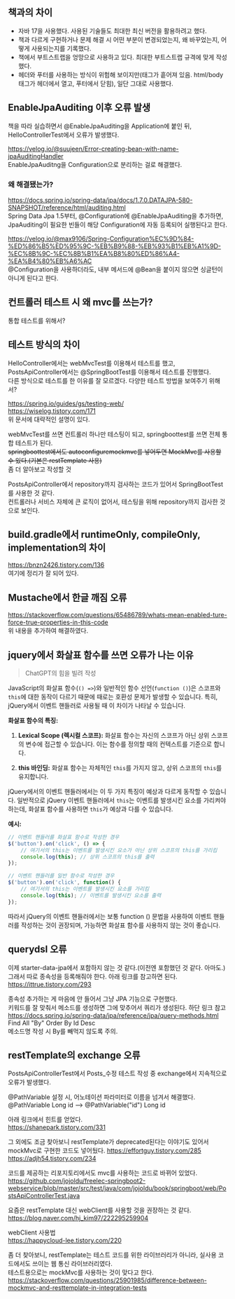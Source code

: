 
## 책과의 차이

- 자바 17을 사용했다. 사용된 기술들도 최대한 최신 버전을 활용하려고 했다.
- 책과 다르게 구현하거나 문제 해결 시 어떤 부분이 변경되었는지, 왜 바꾸었는지, 어떻게 사용되는지를 기록했다.
- 책에서 부트스트랩을 엉망으로 사용하고 있다. 최대한 부트스트랩 규격에 맞게 작성했다.
- 헤더와 푸터를 사용하는 방식이 위험해 보이지만(태그가 흩어져 있음. html/body 태그가 헤더에서 열고, 푸터에서 닫힘), 일단 그대로 사용했다.

## EnableJpaAuditing 이후 오류 발생
책을 따라 실습하면서 @EnableJpaAuditing을 Application에 붙인 뒤, HelloControllerTest에서 오류가 발생했다.

https://velog.io/@suujeen/Error-creating-bean-with-name-jpaAuditingHandler  
EnableJpaAuditng을 Configuration으로 분리하는 걸로 해결했다.

### 왜 해결됐는가?
https://docs.spring.io/spring-data/jpa/docs/1.7.0.DATAJPA-580-SNAPSHOT/reference/html/auditing.html  
Spring Data Jpa 1.5부터, @Configuration에 @EnableJpaAuditing을 추가하면, JpaAuditing이 필요한 빈들이 해당 Configuration에 자동 등록되어 실행된다고 한다.

https://velog.io/@max9106/Spring-Configuration%EC%9D%84-%ED%86%B5%ED%95%9C-%EB%B9%88-%EB%93%B1%EB%A1%9D-%EC%8B%9C-%EC%8B%B1%EA%B8%80%ED%86%A4-%EA%B4%80%EB%A6%AC  
@Configuration을 사용하더라도, 내부 메서드에 @Bean을 붙이지 않으면 싱글턴이 아니게 된다고 한다.

## 컨트롤러 테스트 시 왜 mvc를 쓰는가?
통합 테스트를 위해서?

## 테스트 방식의 차이
HelloController에서는 webMvcTest를 이용해서 테스트를 했고, PostsApiController에서는 @SpringBootTest를 이용해서 테스트를 진행했다.  
다른 방식으로 테스트를 한 이유를 잘 모르겠다. 다양한 테스트 방법을 보여주기 위해서?

https://spring.io/guides/gs/testing-web/  
https://wiselog.tistory.com/171  
위 문서에 대략적인 설명이 있다.

webMvcTest를 쓰면 컨트롤러 하나만 테스팅이 되고, springboottest를 쓰면 전체 통합 테스트가 된다.  
~~springboottest에서도 autoconfiguremockmvc를 넣어두면 MockMvc를 사용할 수 있다.(기본은 restTemplate 사용)~~  
좀 더 알아보고 작성할 것

PostsApiController에서 repository까지 검사하는 코드가 있어서 SpringBootTest를 사용한 것 같다.  
컨트롤러나 서비스 자체에 큰 로직이 없어서, 테스팅을 위해 repository까지 검사한 것으로 보인다.

## build.gradle에서 runtimeOnly, compileOnly, implementation의 차이

https://bnzn2426.tistory.com/136  
여기에 정리가 잘 되어 있다.

## Mustache에서 한글 깨짐 오류

https://stackoverflow.com/questions/65486789/whats-mean-enabled-ture-force-true-properties-in-this-code  
위 내용을 추가하여 해결하였다.

## jquery에서 화살표 함수를 쓰면 오류가 나는 이유

> ChatGPT의 힘을 빌려 작성

JavaScript의 화살표 함수(`() =>`)와 일반적인 함수 선언(`function ()`)은 스코프와 `this`에 대한 동작이 다르기 때문에 때로는 호환성 문제가 발생할 수 있습니다. 특히, jQuery에서 이벤트 핸들러로 사용될 때 이 차이가 나타날 수 있습니다.

**화살표 함수의 특징:**

1. **Lexical Scope (렉시컬 스코프):** 화살표 함수는 자신의 스코프가 아닌 상위 스코프의 변수에 접근할 수 있습니다. 이는 함수를 정의할 때의 컨텍스트를 기준으로 합니다.

2. **this 바인딩:** 화살표 함수는 자체적인 `this`를 가지지 않고, 상위 스코프의 `this`를 유지합니다.

jQuery에서의 이벤트 핸들러에서는 이 두 가지 특징이 예상과 다르게 동작할 수 있습니다. 일반적으로 jQuery 이벤트 핸들러에서 `this`는 이벤트를 발생시킨 요소를 가리켜야 하는데, 화살표 함수를 사용하면 `this`가 예상과 다를 수 있습니다.

**예시:**

```javascript
// 이벤트 핸들러를 화살표 함수로 작성한 경우
$('button').on('click', () => {
    // 여기서의 this는 이벤트를 발생시킨 요소가 아닌 상위 스코프의 this를 가리킴
    console.log(this); // 상위 스코프의 this를 출력
});

// 이벤트 핸들러를 일반 함수로 작성한 경우
$('button').on('click', function() {
    // 여기서의 this는 이벤트를 발생시킨 요소를 가리킴
    console.log(this); // 이벤트를 발생시킨 요소를 출력
});
```
따라서 jQuery의 이벤트 핸들러에서는 보통 function () 문법을 사용하여 이벤트 핸들러를 작성하는 것이 권장되며, 가능하면 화살표 함수를 사용하지 않는 것이 좋습니다.

## querydsl 오류

이제 starter-data-jpa에서 포함하지 않는 것 같다.(이전엔 포함했던 것 같다. 아마도.) 그래서 따로 종속성을 등록해줘야 한다. 아래 링크를 참고하면 된다.  
https://ittrue.tistory.com/293

종속성 추가하는 게 마음에 안 들어서 그냥 JPA 기능으로 구현했다.  
키워드를 잘 맞춰서 메소드를 생성하면 그에 맞추어서 쿼리가 생성된다. 하단 링크 참고  
https://docs.spring.io/spring-data/jpa/reference/jpa/query-methods.html  
Find All "By" Order By Id Desc  
메소드명 작성 시 By를 빼먹지 않도록 주의.

## restTemplate의 exchange 오류

PostsApiControllerTest에서 Posts_수정 테스트 작성 중 exchange에서 지속적으로 오류가 발생했다. 

@PathVariable 설정 시, 어노테이션 파라미터로 이름을 넘겨서 해결했다.  
@PathVariable Long id --> @PathVariable("id") Long id

아래 링크에서 힌트를 얻었다.  
https://shanepark.tistory.com/331

그 외에도 조금 찾아보니 restTemplate가 deprecated된다는 이야기도 있어서 mockMvc로 구현한 코드도 넣어뒀다.
https://effortguy.tistory.com/285  
https://adjh54.tistory.com/234

코드를 제공하는 리포지토리에서도 mvc를 사용하는 코드로 바뀌어 있었다.  
https://github.com/jojoldu/freelec-springboot2-webservice/blob/master/src/test/java/com/jojoldu/book/springboot/web/PostsApiControllerTest.java


요즘은 restTemplate 대신 webClient를 사용할 것을 권장하는 것 같다.    
https://blog.naver.com/hj_kim97/222295259904  

webClient 사용법  
https://happycloud-lee.tistory.com/220


좀 더 찾아보니, restTemplate는 테스트 코드를 위한 라이브러리가 아니라, 실사용 코드에서도 쓰이는 웹 통신 라이브러리였다.  
테스트용으로는 mockMvc를 사용하는 것이 맞다고 한다.  
https://stackoverflow.com/questions/25901985/difference-between-mockmvc-and-resttemplate-in-integration-tests
